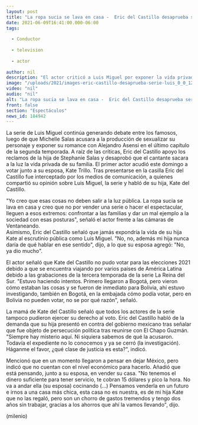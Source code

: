 ```yaml
---
layout: post
title: "La ropa sucia se lava en casa -  Eric del Castillo desaprueba serie de Luis Miguel; apoya a Michelle Salas"
date: 2021-06-09T16:41:00.000-06:00
tags:
  
  - Conductor
  
  - television
  
  - actor
  
author: nil
description: "El actor criticó a Luis Miguel por exponer la vida privada de su hija, Michelle; además habló de la demanda de Kate del Castillo en contra del gobierno mexicano. "
image: "/uploads/2021/images-eric-castillo-desaprueba-serie-luis_0_0_1200_747.jpg"
video: "nil"
audio: "nil"
alt: "La ropa sucia se lava en casa -  Eric del Castillo desaprueba serie de Luis Miguel; apoya a Michelle Salas"
front: false
section: "Espectáculos"
news_id: 184942
---
```


La serie de Luis Miguel continúa generando debate entre los famosos, luego de que Michelle Salas acusara a la producción de sexualizar su personaje y exponer su romance con Alejandro Asensi en el último capítulo de la segunda temporada. A raíz de las críticas, Eric del Castillo apoyo los reclamos de la hija de Stephanie Salas y desaprobó que el cantante sacara a la luz la vida privada de su familia.  El primer actor acudió este domingo a votar junto a su esposa, Kate Trillo. Tras presentarse en la casilla Eric del Castillo fue interceptado por los medios de comunicación, a quienes compartió su opinión sobre Luis Miguel, la serie y habló de su hija, Kate del Castillo. 

"Yo creo que esas cosas no deben salir a la luz pública. La ropa sucia se lava en casa y creo que no por vender una serie o hacer el espectacular, lleguen a esos extremos: confrontar a las familias y dar un mal ejemplo a la sociedad con esas posturas", señaló el actor frente a las cámaras de Ventaneando.  
Asimismo, Eric del Castillo señaló que jamás expondría la vida de su hija Kate al escrutinio pública como Luis Miguel. "No, no, además mi hija nunca daría de qué hablar en ese sentido", dijo, a lo que su esposa agregó: "No, ya dio mucho".  

El actor señaló que Kate del Castillo no pudo votar para las elecciones 2021 debido a que se encuentra viajando por varios países de América Latina debido a las grabaciones de la tercera temporada de la serie La Reina del Sur. "Estuvo haciendo intentos. Primero llegaron a Bogotá, pero vieron cómo estaban las cosas y se fueron de inmediato para Bolivia, ahí estuvo investigando, también en Bogotá, en la embajada cómo podía votar, pero en Bolivia no pueden votar, no se por qué razón", señaló.

La mamá de Kate del Castillo señaló que todos los actores de la serie tampoco pudieron ejercer su derecho al voto. Eric del Castillo habló de la demanda que su hija presentó en contra del gobierno mexicano tras señalar que fue objeto de persecución política tras reunirse con El Chapo Guzmán. 
"Siempre hay misterio aquí. Ni siquiera sabemos de qué la acusaron. Todavía el expediente no lo conocemos y ya se cerró (la investigación). Háganme el favor, ¿qué clase de justicia es esta?", indicó.  

Mencionó que en un momento llegaron a pensar en dejar México, pero indicó que no cuentan con el nivel económico para hacerlo. Añadió que está pensando, junto a su esposa, en vender su casa.  "No tenemos el dinero suficiente para tener servicio, te cobran 15 dólares y pico la hora. No va a andar ella (su esposa) cocinando (...) Pensamos venderla en un futuro e irnos a una casa más chica, esta casa no es nuestra, es de mi hija Kate que no las regaló, pero son un chorro de gastos tremendos  y tengo dos años sin trabajar, gracias a los ahorros que ahí la vamos llevando", dijo.   

(milenio)